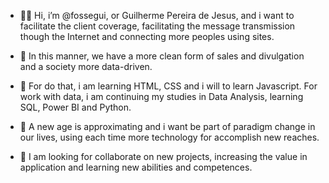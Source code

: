  - 👋👀 Hi, i’m @fossegui, or Guilherme Pereira de Jesus, and i want to facilitate the client coverage, facilitating the message transmission though the Internet and connecting more peoples using sites.
- 🌱 In this manner, we have a more clean form of sales and divulgation and a society more data-driven. 
- 💞️ For do that, i am learning HTML, CSS and i will to learn Javascript. For work with data, i am continuing my studies in Data Analysis, learning SQL, Power BI and Python.

- 👀 A new age is approximating and i want be part of paradigm change in our lives, using each time more technology for accomplish new reaches.
- 💞️ I am looking for collaborate on new projects, increasing the value in application and learning new abilities and competences.


<!---
fossegui/fossegui is a ✨ special ✨ repository because its `README.md` (this file) appears on your GitHub profile.
You can click the Preview link to take a look at your changes.
--->
